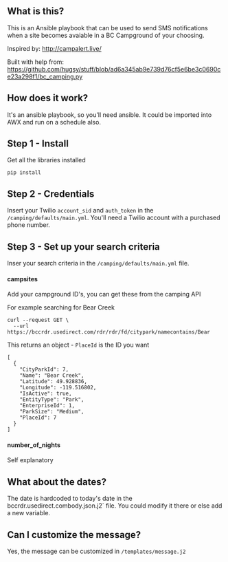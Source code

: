 ## What is this?
This is an Ansible playbook that can be used to send SMS notifications when a site becomes avaiable in a BC Campground of your choosing.

Inspired by: http://campalert.live/

Built with help from: https://github.com/hugsy/stuff/blob/ad6a345ab9e739d76cf5e6be3c0690ce23a298f1/bc_camping.py

## How does it work?
It's an ansible playbook, so you'll need ansible. It could be imported into AWX and run on a schedule also.

## Step 1 - Install
Get all the libraries installed

`pip install`

## Step 2 - Credentials
Insert your Twilio `account_sid` and `auth_token` in the `/camping/defaults/main.yml`. You'll need a Twilio account with a purchased phone number.

## Step 3 - Set up your search criteria
Inser your search criteria in the `/camping/defaults/main.yml` file.

#### campsites
Add your campground ID's, you can get these from the camping API

For example searching for Bear Creek

```
curl --request GET \
  --url https://bccrdr.usedirect.com/rdr/rdr/fd/citypark/namecontains/Bear
```

This returns an object - `PlaceId` is the ID you want

```
[
  {
    "CityParkId": 7,
    "Name": "Bear Creek",
    "Latitude": 49.928836,
    "Longitude": -119.516802,
    "IsActive": true,
    "EntityType": "Park",
    "EnterpriseId": 1,
    "ParkSize": "Medium",
    "PlaceId": 7
  }
]
```

#### number_of_nights
Self explanatory

## What about the dates?
The date is hardcoded to today's date in the bccrdr.usedirect.combody.json.j2` file. You could modify it there or else add a new variable.

## Can I customize the message?
Yes, the message can be customized in `/templates/message.j2` 